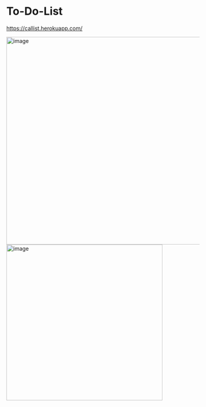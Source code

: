 ﻿# To-Do-List
https://callist.herokuapp.com/


<img width="542" alt="image" src="https://user-images.githubusercontent.com/92727907/147957933-2217cbc5-10bd-457f-946e-30c06419911d.png">

<img width="407" alt="image" src="https://user-images.githubusercontent.com/92727907/147975629-5bf7eba2-3d35-426f-a562-0c56ae833e28.png">

